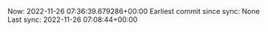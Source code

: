 Now: 2022-11-26 07:36:39.679286+00:00 Earliest commit since sync: None Last sync: 2022-11-26 07:08:44+00:00
